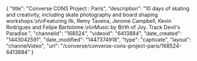 {
    "title": "Converse CONS Project : Paris",
    "description": "10 days of skating and creativity, including skate photography and board shaping workshops.\n\nFeaturing Ilk, Remy Taveira, Jerome Campbell, Kevin Rodrigues and Felipe Bartolome.\n\nMusic by Birth of Joy. Track Devil's Paradise.",
    "channelid": "168524",
    "videoid": "6413884",
    "date_created": "1443042591",
    "date_modified": "1447374918",
    "type": "captivate",
    "layout": "channelVideo",
    "url": "\/converse\/converse-cons-project-paris\/168524-6413884"
}